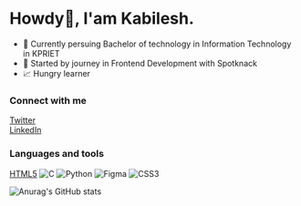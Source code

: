 # Howdy👋, I'am Kabilesh.

+ 📖 Currently persuing Bachelor of technology in Information Technology in KPRIET  <br>
+ 🌱 Started by journey in Frontend Development with Spotknack<br>
+ 📈 Hungry learner <br>

### Connect with me
[Twitter](https://twitter.com/Kabi0704)<br>
[LinkedIn](https://www.linkedin.com/in/kabilesh-gs-87707a257/)<br>

### Languages and tools
[HTML5](https://img.shields.io/badge/html5-%23E34F26.svg?style=for-the-badge&logo=html5&logoColor=white) ![C](https://img.shields.io/badge/c-%2300599C.svg?style=for-the-badge&logo=c&logoColor=white) ![Python](https://img.shields.io/badge/python-3670A0?style=for-the-badge&logo=python&logoColor=ffdd54) 	![Figma](https://img.shields.io/badge/figma-%23F24E1E.svg?style=for-the-badge&logo=figma&logoColor=white) ![CSS3](https://img.shields.io/badge/css3-%231572B6.svg?style=for-the-badge&logo=css3&logoColor=white)
<br>

![Anurag's GitHub stats](https://github-readme-stats.vercel.app/api?username=Kabilesh-GS&show_icons=true&theme=radical)
